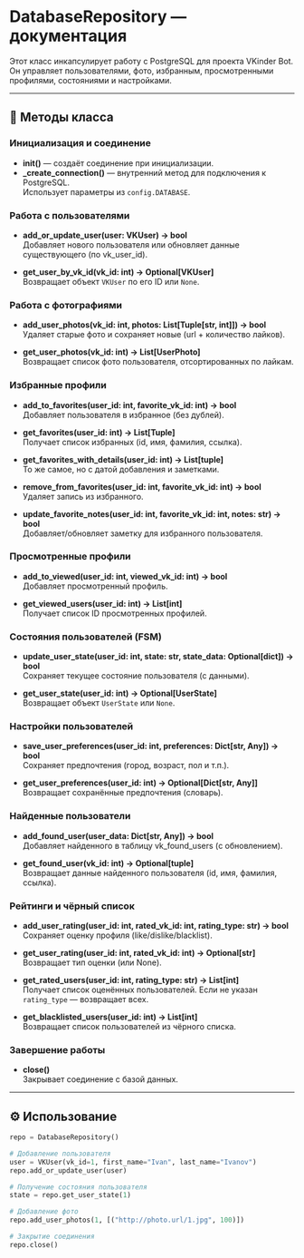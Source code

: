 # DatabaseRepository — документация

Этот класс инкапсулирует работу с PostgreSQL для проекта VKinder Bot.  
Он управляет пользователями, фото, избранным, просмотренными профилями, состояниями и настройками.

---

## 📌 Методы класса

### Инициализация и соединение
- **__init__()** — создаёт соединение при инициализации.
- **_create_connection()** — внутренний метод для подключения к PostgreSQL.  
  Использует параметры из `config.DATABASE`.

### Работа с пользователями
- **add_or_update_user(user: VKUser) -> bool**  
  Добавляет нового пользователя или обновляет данные существующего (по vk_user_id).

- **get_user_by_vk_id(vk_id: int) -> Optional[VKUser]**  
  Возвращает объект `VKUser` по его ID или `None`.

### Работа с фотографиями
- **add_user_photos(vk_id: int, photos: List[Tuple[str, int]]) -> bool**  
  Удаляет старые фото и сохраняет новые (url + количество лайков).

- **get_user_photos(vk_id: int) -> List[UserPhoto]**  
  Возвращает список фото пользователя, отсортированных по лайкам.

### Избранные профили
- **add_to_favorites(user_id: int, favorite_vk_id: int) -> bool**  
  Добавляет пользователя в избранное (без дублей).

- **get_favorites(user_id: int) -> List[Tuple]**  
  Получает список избранных (id, имя, фамилия, ссылка).

- **get_favorites_with_details(user_id: int) -> List[tuple]**  
  То же самое, но с датой добавления и заметками.

- **remove_from_favorites(user_id: int, favorite_vk_id: int) -> bool**  
  Удаляет запись из избранного.

- **update_favorite_notes(user_id: int, favorite_vk_id: int, notes: str) -> bool**  
  Добавляет/обновляет заметку для избранного пользователя.

### Просмотренные профили
- **add_to_viewed(user_id: int, viewed_vk_id: int) -> bool**  
  Добавляет просмотренный профиль.

- **get_viewed_users(user_id: int) -> List[int]**  
  Получает список ID просмотренных профилей.

### Состояния пользователей (FSM)
- **update_user_state(user_id: int, state: str, state_data: Optional[dict]) -> bool**  
  Сохраняет текущее состояние пользователя (с данными).

- **get_user_state(user_id: int) -> Optional[UserState]**  
  Возвращает объект `UserState` или `None`.

### Настройки пользователей
- **save_user_preferences(user_id: int, preferences: Dict[str, Any]) -> bool**  
  Сохраняет предпочтения (город, возраст, пол и т.п.).

- **get_user_preferences(user_id: int) -> Optional[Dict[str, Any]]**  
  Возвращает сохранённые предпочтения (словарь).

### Найденные пользователи
- **add_found_user(user_data: Dict[str, Any]) -> bool**  
  Добавляет найденного в таблицу vk_found_users (с обновлением).

- **get_found_user(vk_id: int) -> Optional[tuple]**  
  Возвращает данные найденного пользователя (id, имя, фамилия, ссылка).

### Рейтинги и чёрный список
- **add_user_rating(user_id: int, rated_vk_id: int, rating_type: str) -> bool**  
  Сохраняет оценку профиля (like/dislike/blacklist).

- **get_user_rating(user_id: int, rated_vk_id: int) -> Optional[str]**  
  Возвращает тип оценки (или None).

- **get_rated_users(user_id: int, rating_type: str) -> List[int]**  
  Получает список оценённых пользователей. Если не указан `rating_type` — возвращает всех.

- **get_blacklisted_users(user_id: int) -> List[int]**  
  Возвращает список пользователей из чёрного списка.

### Завершение работы
- **close()**  
  Закрывает соединение с базой данных.

---

## ⚙️ Использование
```python
repo = DatabaseRepository()

# Добавление пользователя
user = VKUser(vk_id=1, first_name="Ivan", last_name="Ivanov")
repo.add_or_update_user(user)

# Получение состояния пользователя
state = repo.get_user_state(1)

# Добавление фото
repo.add_user_photos(1, [("http://photo.url/1.jpg", 100)])

# Закрытие соединения
repo.close()
```
